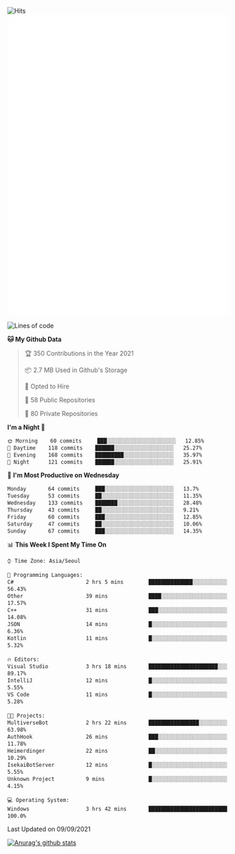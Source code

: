 ![Hits](https://hits.seeyoufarm.com/api/count/incr/badge.svg?url=https%3A%2F%2Fgithub.com%2Fkokose1234&count_bg=%2379C83D&title_bg=%23555555&icon=apple.svg&icon_color=%23E7E7E7&title=hits&edge_flat=false)
<br/>
![Metrics](https://github.com/kokose1234/kokose1234/blob/main/github-metrics.svg)

<!--START_SECTION:waka-->
![Lines of code](https://img.shields.io/badge/From%20Hello%20World%20I%27ve%20Written-12.4%20million%20lines%20of%20code-blue)

**🐱 My Github Data** 

> 🏆 350 Contributions in the Year 2021
 > 
> 📦 2.7 MB Used in Github's Storage 
 > 
> 💼 Opted to Hire
 > 
> 📜 58 Public Repositories 
 > 
> 🔑 80 Private Repositories  
 > 
**I'm a Night 🦉** 

```text
🌞 Morning    60 commits     ███░░░░░░░░░░░░░░░░░░░░░░   12.85% 
🌆 Daytime    118 commits    ██████░░░░░░░░░░░░░░░░░░░   25.27% 
🌃 Evening    168 commits    █████████░░░░░░░░░░░░░░░░   35.97% 
🌙 Night      121 commits    ██████░░░░░░░░░░░░░░░░░░░   25.91%

```
📅 **I'm Most Productive on Wednesday** 

```text
Monday       64 commits     ███░░░░░░░░░░░░░░░░░░░░░░   13.7% 
Tuesday      53 commits     ██░░░░░░░░░░░░░░░░░░░░░░░   11.35% 
Wednesday    133 commits    ███████░░░░░░░░░░░░░░░░░░   28.48% 
Thursday     43 commits     ██░░░░░░░░░░░░░░░░░░░░░░░   9.21% 
Friday       60 commits     ███░░░░░░░░░░░░░░░░░░░░░░   12.85% 
Saturday     47 commits     ██░░░░░░░░░░░░░░░░░░░░░░░   10.06% 
Sunday       67 commits     ███░░░░░░░░░░░░░░░░░░░░░░   14.35%

```


📊 **This Week I Spent My Time On** 

```text
⌚︎ Time Zone: Asia/Seoul

💬 Programming Languages: 
C#                       2 hrs 5 mins        ██████████████░░░░░░░░░░░   56.43% 
Other                    39 mins             ████░░░░░░░░░░░░░░░░░░░░░   17.57% 
C++                      31 mins             ███░░░░░░░░░░░░░░░░░░░░░░   14.08% 
JSON                     14 mins             █░░░░░░░░░░░░░░░░░░░░░░░░   6.36% 
Kotlin                   11 mins             █░░░░░░░░░░░░░░░░░░░░░░░░   5.32%

🔥 Editors: 
Visual Studio            3 hrs 18 mins       ██████████████████████░░░   89.17% 
IntelliJ                 12 mins             █░░░░░░░░░░░░░░░░░░░░░░░░   5.55% 
VS Code                  11 mins             █░░░░░░░░░░░░░░░░░░░░░░░░   5.28%

🐱‍💻 Projects: 
MultiverseBot            2 hrs 22 mins       ████████████████░░░░░░░░░   63.98% 
AuthHook                 26 mins             ███░░░░░░░░░░░░░░░░░░░░░░   11.78% 
Heimerdinger             22 mins             ██░░░░░░░░░░░░░░░░░░░░░░░   10.29% 
IsekaiBotServer          12 mins             █░░░░░░░░░░░░░░░░░░░░░░░░   5.55% 
Unknown Project          9 mins              █░░░░░░░░░░░░░░░░░░░░░░░░   4.15%

💻 Operating System: 
Windows                  3 hrs 42 mins       █████████████████████████   100.0%

```


 Last Updated on 09/09/2021
<!--END_SECTION:waka-->

[![Anurag's github stats](https://github-readme-stats.vercel.app/api?username=kokose1234&theme=dracula)](https://github.com/anuraghazra/github-readme-stats)



	
